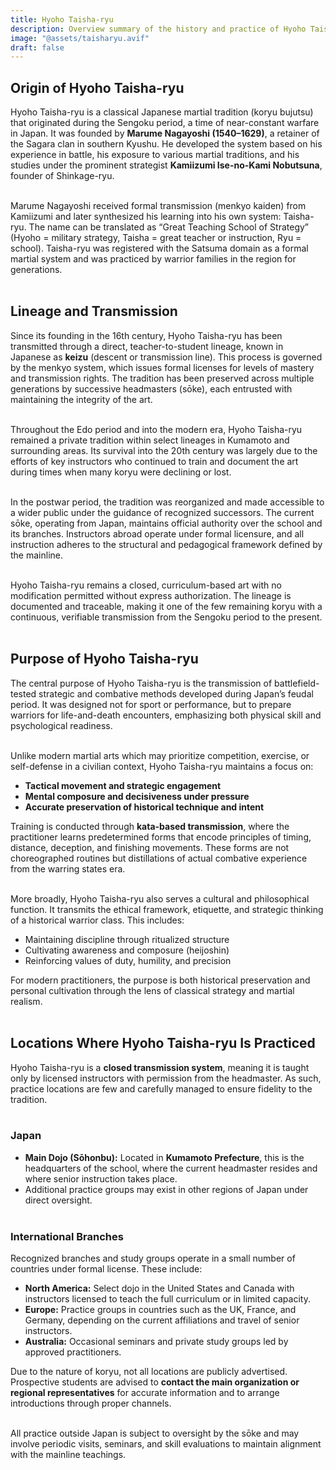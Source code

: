 ```yaml
---
title: Hyoho Taisha-ryu
description: Overview summary of the history and practice of Hyoho Taisha-ryu
image: "@assets/taisharyu.avif"
draft: false
---
```


## Origin of Hyoho Taisha-ryu

Hyoho Taisha-ryu is a classical Japanese martial tradition (koryu bujutsu) that originated during the Sengoku period, a time of near-constant warfare in Japan. It was founded by **Marume Nagayoshi (1540–1629)**, a retainer of the Sagara clan in southern Kyushu. He developed the system based on his experience in battle, his exposure to various martial traditions, and his studies under the prominent strategist **Kamiizumi Ise-no-Kami Nobutsuna**, founder of Shinkage-ryu.<br><br>

Marume Nagayoshi received formal transmission (menkyo kaiden) from Kamiizumi and later synthesized his learning into his own system: Taisha-ryu. The name can be translated as “Great Teaching School of Strategy” (Hyoho = military strategy, Taisha = great teacher or instruction, Ryu = school). Taisha-ryu was registered with the Satsuma domain as a formal martial system and was practiced by warrior families in the region for generations.<br><br>

## Lineage and Transmission

Since its founding in the 16th century, Hyoho Taisha-ryu has been transmitted through a direct, teacher-to-student lineage, known in Japanese as **keizu** (descent or transmission line). This process is governed by the menkyo system, which issues formal licenses for levels of mastery and transmission rights. The tradition has been preserved across multiple generations by successive headmasters (sōke), each entrusted with maintaining the integrity of the art.<br><br>

Throughout the Edo period and into the modern era, Hyoho Taisha-ryu remained a private tradition within select lineages in Kumamoto and surrounding areas. Its survival into the 20th century was largely due to the efforts of key instructors who continued to train and document the art during times when many koryu were declining or lost.<br><br>

In the postwar period, the tradition was reorganized and made accessible to a wider public under the guidance of recognized successors. The current sōke, operating from Japan, maintains official authority over the school and its branches. Instructors abroad operate under formal licensure, and all instruction adheres to the structural and pedagogical framework defined by the mainline.<br><br>

Hyoho Taisha-ryu remains a closed, curriculum-based art with no modification permitted without express authorization. The lineage is documented and traceable, making it one of the few remaining koryu with a continuous, verifiable transmission from the Sengoku period to the present.<br><br>

## Purpose of Hyoho Taisha-ryu

The central purpose of Hyoho Taisha-ryu is the transmission of battlefield-tested strategic and combative methods developed during Japan’s feudal period. It was designed not for sport or performance, but to prepare warriors for life-and-death encounters, emphasizing both physical skill and psychological readiness.<br><br>

Unlike modern martial arts which may prioritize competition, exercise, or self-defense in a civilian context, Hyoho Taisha-ryu maintains a focus on:
 + **Tactical movement and strategic engagement**
 + **Mental composure and decisiveness under pressure**
 + **Accurate preservation of historical technique and intent**

Training is conducted through **kata-based transmission**, where the practitioner learns predetermined forms that encode principles of timing, distance, deception, and finishing movements. These forms are not choreographed routines but distillations of actual combative experience from the warring states era.<br><br>

More broadly, Hyoho Taisha-ryu also serves a cultural and philosophical function. It transmits the ethical framework, etiquette, and strategic thinking of a historical warrior class. This includes:
- Maintaining discipline through ritualized structure
- Cultivating awareness and composure (heijoshin)
- Reinforcing values of duty, humility, and precision

For modern practitioners, the purpose is both historical preservation and personal cultivation through the lens of classical strategy and martial realism.<br><br>

## Locations Where Hyoho Taisha-ryu Is Practiced

Hyoho Taisha-ryu is a **closed transmission system**, meaning it is taught only by licensed instructors with permission from the headmaster. As such, practice locations are few and carefully managed to ensure fidelity to the tradition.<br><br>

### Japan
- **Main Dojo (Sōhonbu):** Located in **Kumamoto Prefecture**, this is the headquarters of the school, where the current headmaster resides and where senior instruction takes place.
- Additional practice groups may exist in other regions of Japan under direct oversight.<br><br>

### International Branches
Recognized branches and study groups operate in a small number of countries under formal license. These include:
- **North America:** Select dojo in the United States and Canada with instructors licensed to teach the full curriculum or in limited capacity.
- **Europe:** Practice groups in countries such as the UK, France, and Germany, depending on the current affiliations and travel of senior instructors.
- **Australia:** Occasional seminars and private study groups led by approved practitioners.

Due to the nature of koryu, not all locations are publicly advertised. Prospective students are advised to **contact the main organization or regional representatives** for accurate information and to arrange introductions through proper channels.<br><br>

All practice outside Japan is subject to oversight by the sōke and may involve periodic visits, seminars, and skill evaluations to maintain alignment with the mainline teachings.
